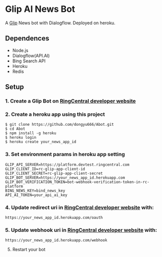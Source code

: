 # Glip AI News Bot

A [Glip](https://glip.com/) News bot with Dialogflow. Deployed on heroku.

## Dependences

* Node.js
* Dialogflow(API.AI)
* Bing Search API
* Heroku
* Redis

## Setup

### 1. Create a Glip Bot on [RingCentral developer website](https://developer.ringcentral.com/)

### 2. Create a heroku app using this project

```
$ git clone https://github.com/dongyu666/Abot.git
$ cd Abot
$ npm install -g heroku
$ heroku login
$ heroku create your_news_app_id
```

### 3. Set environment params in heroku app setting

```
GLIP_API_SERVER=https://platform.devtest.ringcentral.com
GLIP_CLIENT_ID=rc-glip-app-client-id
GLIP_CLIENT_SECRET=rc-glip-app-client-secret
GLIP_BOT_SERVER=https://your_news_app_id.herokuapp.com
GLIP_BOT_VERIFICATION_TOKEN=bot-webhook-verification-token-in-rc-platform
BING_NEWS_KEY=bind_news_key
API_AI_TOKEN=your_api_ai_key
```

### 4. Update redirect uri in [RingCentral developer website](https://developer.ringcentral.com/) with:

```
https://your_news_app_id.herokuapp.com/oauth
```

### 5. Update webhook uri in [RingCentral developer website](https://developer.ringcentral.com/) with:

```
https://your_news_app_id.herokuapp.com/webhook

```

5. Restart your bot

